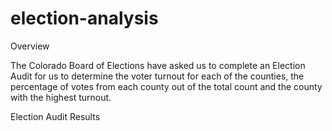 # election-analysis

Overview

The Colorado Board of Elections have asked us to complete an Election Audit for us to determine the voter turnout for each of the counties, the percentage of votes from each county out of the total count and the county with the highest turnout. 

Election Audit Results
